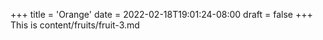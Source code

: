 +++
title = 'Orange'
date = 2022-02-18T19:01:24-08:00
draft = false
+++
This is content/fruits/fruit-3.md
